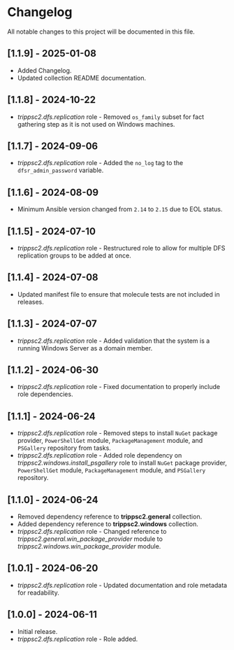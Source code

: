 # Changelog

All notable changes to this project will be documented in this file.

## [1.1.9] - 2025-01-08

- Added Changelog.
- Updated collection README documentation.

## [1.1.8] - 2024-10-22

- *trippsc2.dfs.replication* role - Removed `os_family` subset for fact gathering step as it is not used on Windows machines.

## [1.1.7] - 2024-09-06

- *trippsc2.dfs.replication* role - Added the `no_log` tag to the `dfsr_admin_password` variable.

## [1.1.6] - 2024-08-09

- Minimum Ansible version changed from `2.14` to `2.15` due to EOL status.

## [1.1.5] - 2024-07-10

- *trippsc2.dfs.replication* role - Restructured role to allow for multiple DFS replication groups to be added at once.

## [1.1.4] - 2024-07-08

- Updated manifest file to ensure that molecule tests are not included in releases.

## [1.1.3] - 2024-07-07

- *trippsc2.dfs.replication* role - Added validation that the system is a running Windows Server as a domain member.

## [1.1.2] - 2024-06-30

- *trippsc2.dfs.replication* role - Fixed documentation to properly include role dependencies.

## [1.1.1] - 2024-06-24

- *trippsc2.dfs.replication* role - Removed steps to install `NuGet` package provider, `PowerShellGet` module, `PackageManagement` module, and `PSGallery` repository from tasks.
- *trippsc2.dfs.replication* role - Added role dependency on *trippsc2.windows.install_psgallery* role to install `NuGet` package provider, `PowerShellGet` module, `PackageManagement` module, and `PSGallery` repository.

## [1.1.0] - 2024-06-24

- Removed dependency reference to **trippsc2.general** collection.
- Added dependency reference to **trippsc2.windows** collection.
- *trippsc2.dfs.replication* role - Changed reference to *trippsc2.general.win_package_provider* module to *trippsc2.windows.win_package_provider* module.

## [1.0.1] - 2024-06-20

- *trippsc2.dfs.replication* role - Updated documentation and role metadata for readability.

## [1.0.0] - 2024-06-11

- Initial release.
- *trippsc2.dfs.replication* role - Role added.
